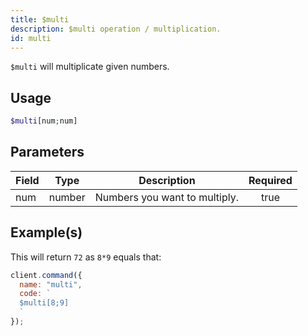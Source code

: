 ```yaml
---
title: $multi
description: $multi operation / multiplication.
id: multi
---
```


`$multi` will multiplicate given numbers.

## Usage

```php
$multi[num;num]
```

## Parameters

| Field | Type   | Description                   | Required |
| ----- | ------ | ----------------------------- | :------: |
| num   | number | Numbers you want to multiply. |   true   |

## Example(s)

This will return `72` as `8*9` equals that:

```javascript
client.command({
  name: "multi",
  code: `
  $multi[8;9]
  `
});
```
